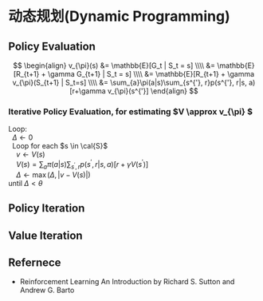 # 动态规划(Dynamic Programming)

## Policy Evaluation
$$
\begin{align}
v_{\pi}(s) &= \mathbb{E}[G_t | S_t = s] \\\\
&= \mathbb{E}[R_{t+1} + \gamma G_{t+1} | S_t = s] \\\\
&= \mathbb{E}[R_{t+1} + \gamma v_{\pi}(S_{t+1} | S_t=s] \\\\
&= \sum_{a}\pi(a|s)\sum_{s^{'}, r}p(s^{'}, r|s, a)[r+\gamma v_{\pi}(s^{'}]
\end{align}
$$

### Iterative Policy Evaluation, for estimating $V \approx v_{\pi} $
Loop:   
&nbsp;&nbsp;$\Delta \leftarrow 0$    
&nbsp;&nbsp;Loop for each $s \in \cal{S}$    
&nbsp;&nbsp;&nbsp;&nbsp;$v \leftarrow V(s)$    
&nbsp;&nbsp;&nbsp;&nbsp;$V(s) = \sum_a \pi(a|s)\sum_{s^{'}, r} p(s^{'}, r|s, a) [r+\gamma V(s^{'})]$    
&nbsp;&nbsp;&nbsp;&nbsp;$\Delta \leftarrow \mathop{max}(\Delta, \vert v - V(s) \vert)$    
until $\Delta \lt \theta$

## Policy Iteration

## Value Iteration

## Refernece
* Reinforcement Learning An Introduction by Richard S. Sutton and Andrew G. Barto
